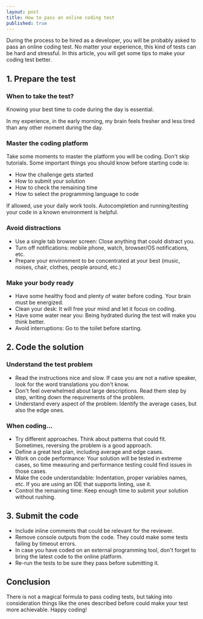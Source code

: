 ```yaml
---
layout: post
title: How to pass an online coding test
published: true
---
```


During the process to be hired as a developer, you will be probably asked to pass an online coding test. No matter your experience, this kind of tests can be hard and stressful. 
In this article, you will get some tips to make your coding test better.



## 1. Prepare the test

### When to take the test?
Knowing your best time to code during the day is essential.

In my experience, in the early morning, my brain feels fresher and less tired than any other moment during the day.



### Master the coding platform

Take some moments to master the platform you will be coding. Don't skip tutorials.
Some important things you should know before starting code is:
- How the challenge gets started
- How to submit your solution
- How to check the remaining time
- How to select the programming language to code

If allowed, use your daily work tools. Autocompletion and running/testing your code in a known environment is helpful.

### Avoid distractions
- Use a single tab browser screen: Close anything that could distract you.
- Turn off notifications: mobile phone, watch, browser/OS notifications, etc.
- Prepare your environment to be concentrated at your best (music, noises, chair, clothes, people around, etc.)

### Make your body ready
- Have some healthy food and plenty of water before coding. Your brain must be energized.
- Clean your desk: It will free your mind and let it focus on coding.
- Have some water near you: Being hydrated during the test will make you think better.
- Avoid interruptions: Go to the toilet before starting.


## 2. Code the solution

### Understand the test problem

- Read the instructions nice and slow. If case you are not a native speaker, look for the word translations you don't know.
- Don't feel overwhelmed about large descriptions. Read them step by step, writing down the requirements of the problem.
- Understand every aspect of the problem: Identify the average cases, but also the edge ones.

### When coding...

- Try different approaches. Think about patterns that could fit. Sometimes, reversing the problem is a good approach.
- Define a great test plan, including average and edge cases.
- Work on code performance: Your solution will be tested in extreme cases, so time measuring and performance testing could find issues in those cases.
- Make the code understandable: Indentation, proper variables names, etc. If you are using an IDE that supports linting, use it.
- Control the remaining time: Keep enough time to submit your solution without rushing.


## 3. Submit the code

- Include inline comments that could be relevant for the reviewer.
- Remove console outputs from the code. They could make some tests failing by timeout errors.
- In case you have coded on an external programming tool, don't forget to bring the latest code to the online platform.
- Re-run the tests to be sure they pass before submitting it.


## Conclusion

There is not a magical formula to pass coding tests, but taking into consideration things like the ones described before could make your test more achievable.
Happy coding!

